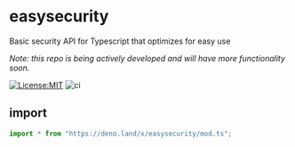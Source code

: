 # easysecurity
Basic security API for Typescript that optimizes for easy use

*Note: this repo is being actively developed and will have more functionality soon.*

[![License:MIT](https://img.shields.io/badge/License-MIT-yellow.svg)](https://opensource.org/licenses/MIT)
![ci](https://github.com/bradclawsie/easysecurity/workflows/ci/badge.svg)

## import

```ts
import * from "https://deno.land/x/easysecurity/mod.ts";
    
```
